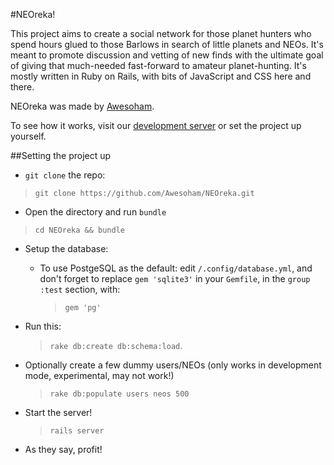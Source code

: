 #NEOreka!

This project aims to create a social network for those planet hunters who spend hours glued to those Barlows in search of little planets and NEOs. It's meant to promote discussion and vetting of new finds with the ultimate goal of giving that much-needed fast-forward to amateur planet-hunting.
It's mostly written in Ruby on Rails, with bits of JavaScript and CSS here and there.

NEOreka was made by [Awesoham](http://awesoham.wordpress.com).


To see how it works, visit our [development server](http://neoreka.herokuapp.com) or set the project up yourself.

##Setting the project up

* `git clone` the repo:
> `git clone https://github.com/Awesoham/NEOreka.git`

* Open the directory and run `bundle`
> `cd NEOreka && bundle`

* Setup the database:

    * To use PostgeSQL as the default: edit `/.config/database.yml`, and don't forget to replace `gem 'sqlite3'` in your `Gemfile`, in the `group :test` section, with: 
    
        > `gem 'pg'`
          
* Run this:
    > `rake db:create db:schema:load`.

* Optionally create a few dummy users/NEOs (only works in development mode, experimental, may not work!)
    > `rake db:populate users neos 500`

* Start the server!
    > `rails server`

* As they say, profit!
